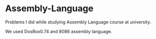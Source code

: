 # Assembly-Language
Problems I did while studying Assembly Language course at university.

We used DosBox0.74 and 8086 assembly language.
